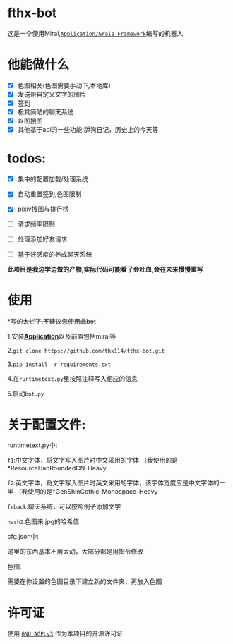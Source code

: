 # fthx-bot
这是一个使用Mirai,[`Application/Graia Framework`](https://github.com/GraiaProject/Application)编写的机器人


# 他能做什么

+ [x] 色图相关(色图需要手动下,本地库)
+ [x] 发送带自定义文字的图片
+ [x] 签到
+ [x] 极其简陋的聊天系统
+ [x] 以图搜图
+ [x] 其他基于api的一些功能:舔狗日记，历史上的今天等

# todos:

+ [x] 集中的配置加载/处理系统
+ [x] 自动重置签到,色图限制
+ [x] pixiv搜图与排行榜
+ [ ] 请求频率限制
+ [ ] 处理添加好友请求
+ [ ] 基于好感度的养成聊天系统



**此项目是我边学边做的产物,实际代码可能看了会吐血,会在未来慢慢重写**

# 使用

*~~写的太烂了,不建议您使用此bot~~

  1.安装[**Application**](https://github.com/GraiaProject/Application)以及前置包括mirai等

  2.`git clone https://github.com/thx114/fthx-bot.git`

  3.`pip install -r requirements.txt`
  
  4.在`runtimetext.py`里按照注释写入相应的信息
 
  5.启动`bot.py`

# 关于配置文件:

runtimetext.py中:

  `f1`:中文字体，将文字写入图片时中文采用的字体 （我使用的是*ResourceHanRoundedCN-Heavy

  `f2`:英文字体，将文字写入图片时英文采用的字体，该字体宽度应是中文字体的一半 （我使用的是*GenShinGothic-Monospace-Heavy

  `feback`:聊天系统，可以按照例子添加文字
  
  `hash2`:色图来.jpg的哈希值

cfg.json中:

  这里的东西基本不用太动，大部分都是用指令修改
  
色图:

需要在你设置的色图目录下建立新的文件夹，再放入色图
 
# 许可证

使用 [`GNU AGPLv3`](https://choosealicense.com/licenses/agpl-3.0/) 作为本项目的开源许可证
